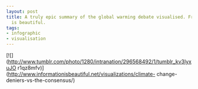 ```yaml
---
layout: post
title: A truly epic summary of the global warming debate visualised. From Information
  is beautiful.
tags:
- infographic
- visualisation
---
```

[![](http://www.tumblr.com/photo/1280/intranation/296568492/1/tumblr_kv3lyxuJO
r1qz8mfv)](http://www.informationisbeautiful.net/visualizations/climate-
change-deniers-vs-the-consensus/)

